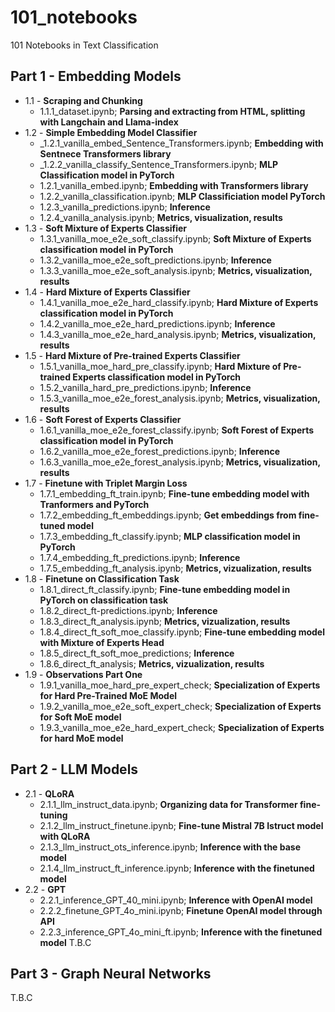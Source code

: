 # 101_notebooks
101 Notebooks in Text Classification

## Part 1 - Embedding Models
 * 1.1 - **Scraping and Chunking**
   * 1.1.1_dataset.ipynb; **Parsing and extracting from HTML, splitting with Langchain and Llama-index**
* 1.2 - **Simple Embedding Model Classifier**
  * _1.2.1_vanilla_embed_Sentence_Transformers.ipynb; **Embedding with Sentnece Transformers library**
  * _1.2.2_vanilla_classify_Sentence_Transformers.ipynb; **MLP Classification model in PyTorch**
  * 1.2.1_vanilla_embed.ipynb; **Embedding with Transformers library**
  * 1.2.2_vanilla_classification.ipynb; **MLP Classificiation model PyTorch**
  * 1.2.3_vanilla_predictions.ipynb; **Inference**
  * 1.2.4_vanilla_analysis.ipynb; **Metrics, visualization, results**
* 1.3 - **Soft Mixture of Experts Classifier**
  * 1.3.1_vanilla_moe_e2e_soft_classify.ipynb; **Soft Mixture of Experts classification model in PyTorch**
  * 1.3.2_vanilla_moe_e2e_soft_predictions.ipynb; **Inference**
  * 1.3.3_vanilla_moe_e2e_soft_analysis.ipynb; **Metrics, visualization, results**
* 1.4 - **Hard Mixture of Experts Classifier**
  * 1.4.1_vanilla_moe_e2e_hard_classify.ipynb; **Hard Mixture of Experts classification model in PyTorch**
  * 1.4.2_vanilla_moe_e2e_hard_predictions.ipynb; **Inference**
  * 1.4.3_vanilla_moe_e2e_hard_analysis.ipynb; **Metrics, visualization, results**
* 1.5 - **Hard Mixture of Pre-trained Experts Classifier**
  * 1.5.1_vanilla_moe_hard_pre_classify.ipynb; **Hard Mixture of Pre-trained Experts classification model in PyTorch**
  * 1.5.2_vanilla_hard_pre_predictions.ipynb; **Inference**
  * 1.5.3_vanilla_moe_e2e_forest_analysis.ipynb; **Metrics, visualization, results**
* 1.6 - **Soft Forest of Experts Classifier**
  * 1.6.1_vanilla_moe_e2e_forest_classify.ipynb; **Soft Forest of Experts classification model in PyTorch**
  * 1.6.2_vanilla_moe_e2e_forest_predictions.ipynb; **Inference**
  * 1.6.3_vanilla_moe_e2e_forest_analysis.ipynb; **Metrics, visualization, results**
* 1.7 - **Finetune with Triplet Margin Loss**
  * 1.7.1_embedding_ft_train.ipynb; **Fine-tune embedding model with Tranformers and PyTorch**
  * 1.7.2_embedding_ft_embeddings.ipynb; **Get embeddings from fine-tuned model**
  * 1.7.3_embedding_ft_classify.ipynb; **MLP classification model in PyTorch**
  * 1.7.4_embedding_ft_predictions.ipynb; **Inference**
  * 1.7.5_embedding_ft_analysis.ipynb; **Metrics, vizualization, results**
* 1.8 - **Finetune on Classification Task**
  * 1.8.1_direct_ft_classify.ipynb; **Fine-tune embedding model in PyTorch on classification task**
  * 1.8.2_direct_ft-predictions.ipynb; **Inference**
  * 1.8.3_direct_ft_analysis.ipynb; **Metrics, vizualization, results**
  * 1.8.4_direct_ft_soft_moe_classify.ipynb; **Fine-tune embedding model with Mixture of Experts Head**
  * 1.8.5_direct_ft_soft_moe_predictions; **Inference**
  * 1.8.6_direct_ft_analysis; **Metrics, vizualization, results**
* 1.9 - **Observations Part One**
  * 1.9.1_vanilla_moe_hard_pre_expert_check; **Specialization of Experts for Hard Pre-Trained MoE Model**
  * 1.9.2_vanilla_moe_e2e_soft_expert_check; **Specialization of Experts for Soft MoE model**
  * 1.9.3_vanilla_moe_e2e_hard_expert_check; **Specialization of Experts for hard MoE model**

## Part 2 - LLM Models
* 2.1 - **QLoRA**
  * 2.1.1_llm_instruct_data.ipynb; **Organizing data for Transformer fine-tuning**
  * 2.1.2_llm_instruct_finetune.ipynb; **Fine-tune Mistral 7B Istruct model with QLoRA**
  * 2.1.3_llm_instruct_ots_inference.ipynb; **Inference with the base model**
  * 2.1.4_llm_instruct_ft_inference.ipynb; **Inference with the finetuned model**
* 2.2 - **GPT**
  * 2.2.1_inference_GPT_40_mini.ipynb; **Inference with OpenAI model**
  * 2.2.2_finetune_GPT_4o_mini.ipynb; **Finetune OpenAI model through API**
  * 2.2.3_inference_GPT_4o_mini_ft.ipynb; **Inference with the finetuned model**
  T.B.C

## Part 3 - Graph Neural Networks
  T.B.C



    
